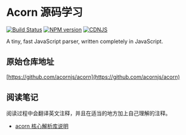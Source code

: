 # Acorn 源码学习

[![Build Status](https://travis-ci.org/acornjs/acorn.svg?branch=master)](https://travis-ci.org/acornjs/acorn)
[![NPM version](https://img.shields.io/npm/v/acorn.svg)](https://www.npmjs.com/package/acorn)
[![CDNJS](https://img.shields.io/cdnjs/v/acorn.svg)](https://cdnjs.com/libraries/acorn)  

A tiny, fast JavaScript parser, written completely in JavaScript.

## 原始仓库地址
[https://github.com/acornjs/acorn](https://github.com/acornjs/acorn)

## 阅读笔记
阅读过程中会翻译英文注释，并且在适当的地方加上自己理解的注释。

- [acorn 核心解析库说明](./acorn/README.md)
